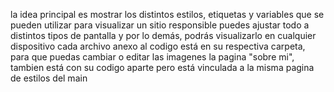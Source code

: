 la idea principal es mostrar los distintos estilos, etiquetas y variables que se pueden utilizar para visualizar un sitio responsible
puedes ajustar todo a distintos tipos de pantalla y por lo demás, podrás visualizarlo en cualquier dispositivo
cada archivo anexo al codigo está en su respectiva carpeta, para que puedas cambiar o editar las imagenes
la pagina "sobre mi", tambien está con su codigo aparte pero está vinculada a la misma pagina de estilos del main
